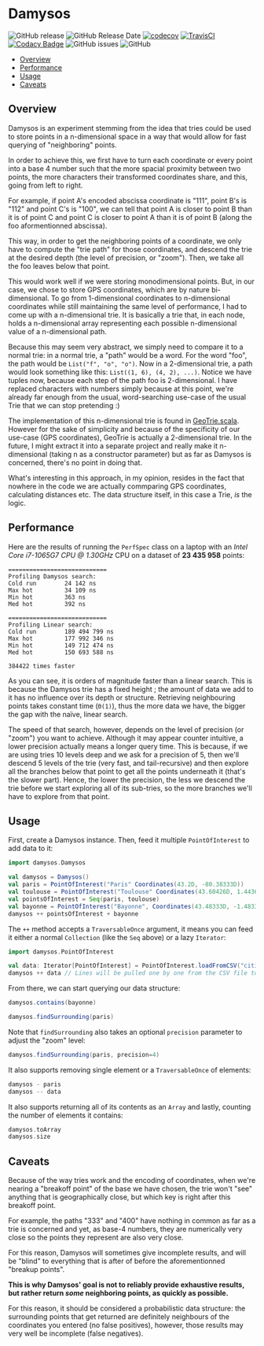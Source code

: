 # Damysos

![GitHub release](https://img.shields.io/github/release/Bertrand31/Damysos.svg)
![GitHub Release Date](https://img.shields.io/github/release-date/Bertrand31/Damysos.svg)
[![codecov](https://codecov.io/gh/Bertrand31/Damysos/branch/master/graph/badge.svg)](https://codecov.io/gh/Bertrand31/Damysos)
[![TravisCI](https://api.travis-ci.com/Bertrand31/Damysos.svg?branch=master)](https://travis-ci.com/Bertrand31/Damysos)
[![Codacy Badge](https://api.codacy.com/project/badge/Grade/b19c781500ef4434af54a6699892efcf)](https://www.codacy.com/app/bertrandjun/Damysos)
![GitHub issues](https://img.shields.io/github/issues/Bertrand31/Damysos.svg)
![GitHub](https://img.shields.io/github/license/Bertrand31/Damysos.svg)

- [Overview](#overview)
- [Performance](#performance)
- [Usage](#usage)
- [Caveats](#caveats)

## Overview

Damysos is an experiment stemming from the idea that tries could be used to store points in a
n-dimensional space in a way that would allow for fast querying of "neighboring" points.

In order to achieve this, we first have to turn each coordinate or every point into a base 4
number such that the more spacial proximity between two points, the more characters their
transformed coordinates share, and this, going from left to right.

For example, if point A's encoded abscissa coordinate is "111", point B's is "112" and point C's is
"100", we can tell that point A is closer to point B than it is of point C and point C is closer to
point A than it is of point B (along the foo aformentionned abscissa).

This way, in order to get the neighboring points of a coordinate, we only have to compute the
"trie path" for those coordinates, and descend the trie at the desired depth (the level of
precision, or "zoom"). Then, we take all the foo leaves below that point.

This would work well if we were storing monodimensional points. But, in our case, we chose to store
GPS coordinates, which are by nature bi-dimensional. To go from 1-dimensional coordinates to
n-dimensional coordinates while still maintaining the same level of performance, I had to come up
with a n-dimensional trie. It is basically a trie that, in each node, holds a n-dimensional array
representing each possible n-dimensional value of a n-dimensional path.

Because this may seem very abstract, we simply need to compare it to a normal trie: in a normal trie,
a "path" would be a word. For the word "foo", the path would be `List("f", "o", "o")`.
Now in a 2-dimensional trie, a path would look something like this: `List((1, 6), (4, 2), ...)`.
Notice we have tuples now, because each step of the path foo is 2-dimensional. I have replaced
characters with numbers simply because at this point, we're already far enough from the usual,
word-searching use-case of the usual Trie that we can stop pretending :)

The implementation of this n-dimensional trie is found in
[GeoTrie.scala](src/main/scala/damysos/GeoTrie.scala). However for the sake of simplicity and
because of the specificity of our use-case (GPS coordinates), GeoTrie is actually
a 2-dimensional trie. In the future, I might extract it into a separate project and really make it
n-dimensional (taking n as a constructor parameter) but as far as Damysos is concerned, there's no
point in doing that.

What's interesting in this approach, in my opinion, resides in the fact that nowhere in the code we
are actually commparing GPS coordinates, calculating distances etc. The data structure itself, in
this case a Trie, _is_ the logic.

## Performance

Here are the results of running the `PerfSpec` class on a laptop with an
_Intel Core i7-1065G7 CPU @ 1.30GHz_ CPU on a dataset of **23 435 958** points:
```text
============================
Profiling Damysos search:
Cold run        24 142 ns
Max hot         34 109 ns
Min hot         363 ns
Med hot         392 ns

============================
Profiling Linear search:
Cold run        189 494 799 ns
Max hot         177 992 346 ns
Min hot         149 712 474 ns
Med hot         150 693 588 ns

384422 times faster
```
As you can see, it is orders of magnitude faster than a linear search. This is because the Damysos
trie has a fixed height ; the amount of data we add to it has no influence over its depth or
structure. Retrieving neighbouring points takes constant time (`Θ(1)`), thus the more data we have,
the bigger the gap with the naïve, linear search.

The speed of that search, however, depends on the level of precision (or "zoom") you want to
achieve.  Although it may appear counter intuitive, a lower precision actually means a longer query
time. This is because, if we are using tries 10 levels deep and we ask for a precision of 5, then
we'll descend 5 levels of the trie (very fast, and tail-recursive) and then explore all the branches
below that point to get all the points underneath it (that's the slower part).
Hence, the lower the precision, the less we descend the trie before we start exploring all of its
sub-tries, so the more branches we'll have to explore from that point.

## Usage

First, create a Damysos instance. Then, feed it multiple `PointOfInterest` to add data to it:
```scala
import damysos.Damysos

val damysos = Damysos()
val paris = PointOfInterest("Paris" Coordinates(43.2D, -80.38333D))
val toulouse = PointOfInterest("Toulouse" Coordinates(43.60426D, 1.44367D))
val pointsOfInterest = Seq(paris, toulouse)
val bayonne = PointOfInterest("Bayonne", Coordinates(43.48333D, -1.48333D))
damysos ++ pointsOfInterest + bayonne
```
The `++` method accepts a `TraversableOnce` argument, it means you can feed it either a normal
`Collection` (like the `Seq` above) or a lazy `Iterator`:
```scala
import damysos.PointOfInterest

val data: Iterator[PointOfInterest] = PointOfInterest.loadFromCSV("cities_world.csv")
damysos ++ data // Lines will be pulled one by one from the CSV file to be added to the Damysos
```
From there, we can start querying our data structure:
```scala
damysos.contains(bayonne)

damysos.findSurrounding(paris)
```
Note that `findSurrounding` also takes an optional `precision` parameter to adjust the "zoom" level:
```scala
damysos.findSurrounding(paris, precision=4)
```
It also supports removing single element or a `TraversableOnce` of elements:
```scala
damysos - paris
damysos -- data
```
It also supports returning all of its contents as an `Array` and lastly, counting the number of
elements it contains:
```scala
damysos.toArray
damysos.size
```

## Caveats

Because of the way tries work and the encoding of coordinates, when we're nearing a "breakoff point"
of the base we have chosen, the trie won't "see" anything that is geographically close, but
which key is right after this breakoff point.

For example, the paths "333" and "400" have nothing in common as far as a trie is concerned and yet,
as base-4 numbers, they are numerically very close so the points they represent are also very close.

For this reason, Damysos will sometimes give incomplete results, and will be "blind" to everything
that is after of before the aforementionned "breakup points".

**This is why Damysos' goal is not to reliably provide exhaustive results, but rather return _some_
neighboring points, as quickly as possible.**

For this reason, it should be considered a probabilistic data structure: the surrounding points that
get returned are definitely neighbours of the coordinates you entered (no false positives), however,
 those results may very well be incomplete (false negatives).
